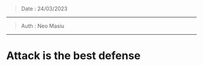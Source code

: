 > Date : 24/03/2023
----------------------------------------
> Auth : Neo Masiu
----------------------------------------
# Attack is the best defense
